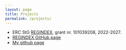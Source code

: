 ```yaml
---
layout: page
title: Projects
permalink: /projects/
---
```


- ERC StG [REGINDEX](https://pric.unive.it/projects/regindex), grant nr. 101039208, 2022-2027.
- [REGINDEX GitHub page](https://github.com/regindex)
- [My github page](https://github.com/nicolaprezza)

